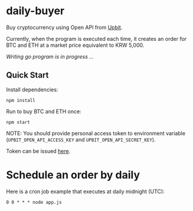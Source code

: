 # daily-buyer

Buy cryptocurrency using Open API from [Upbit](https://upbit.com/).

Currently, when the program is executed each time, it creates an order for BTC and ETH at a market price equivalent to KRW 5,000.

*Writing go program is in progress ...*

## Quick Start

Install dependencies:
```
npm install
```

Run to buy BTC and ETH once:
```
npm start
```

NOTE: You should provide personal access token to environment variable (`UPBIT_OPEN_API_ACCESS_KEY` and `UPBIT_OPEN_API_SECRET_KEY`).

Token can be issued [here](https://upbit.com/mypage/open_api_management).


# Schedule an order by daily

Here is a cron job example that executes at daily midnight (UTC):
```
0 0 * * * node app.js
```